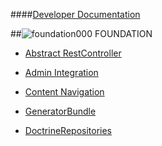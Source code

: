 ####[Developer Documentation](https://github.com/massiveart/sulu-docs/tree/master/developer-documentation/ "Index of Developer Documentation")

##![foundation](https://raw.github.com/massiveart/sulu-docs/master/system-requirements/images/foundation.png)000 FOUNDATION

* [Abstract RestController](https://github.com/massiveart/sulu-docs/tree/master/developer-documentation/000-foundation/abstract-rest-controller.md "Abstract RestController")
* [Admin Integration](https://github.com/massiveart/sulu-docs/tree/master/developer-documentation/000-foundation/admin-integration.md "Admin Integration")
* [Content Navigation](https://github.com/massiveart/sulu-docs/tree/master/developer-documentation/000-foundation/content-navigation-integration.md "Content Navigation")
* [GeneratorBundle](https://github.com/massiveart/sulu-docs/tree/master/developer-documentation/000-foundation/generator-bundle.md "GeneratorBundle")

* [DoctrineRepositories](https://github.com/massiveart/sulu-docs/tree/master/developer-documentation/000-foundation/doctrine-repositories.md "DoctrineRepositories")
